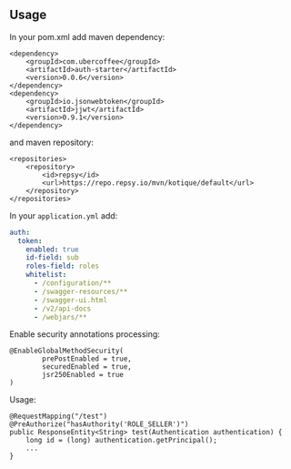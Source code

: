 ## Usage

In your pom.xml add maven dependency:
```
<dependency>
    <groupId>com.ubercoffee</groupId>
    <artifactId>auth-starter</artifactId>
    <version>0.0.6</version>
</dependency>
<dependency>
    <groupId>io.jsonwebtoken</groupId>
    <artifactId>jjwt</artifactId>
    <version>0.9.1</version>
</dependency>
```
and maven repository:
```
<repositories>
    <repository>
        <id>repsy</id>
        <url>https://repo.repsy.io/mvn/kotique/default</url>
    </repository>
</repositories>
```

In your `application.yml` add:
```yaml
auth:
  token:
    enabled: true
    id-field: sub
    roles-field: roles
    whitelist:
      - /configuration/**
      - /swagger-resources/**
      - /swagger-ui.html
      - /v2/api-docs
      - /webjars/**
```

Enable security annotations processing:
```
@EnableGlobalMethodSecurity(
        prePostEnabled = true,
        securedEnabled = true,
        jsr250Enabled = true
)
```

Usage:
```
@RequestMapping("/test")
@PreAuthorize("hasAuthority('ROLE_SELLER')")
public ResponseEntity<String> test(Authentication authentication) {
    long id = (long) authentication.getPrincipal();
    ...
}
```